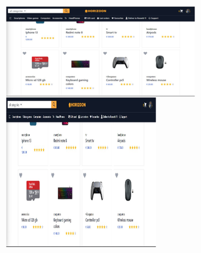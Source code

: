 ![Alt text](./public/images/hor-wlp.jpg)
<img src="./public/images/hor-wlp.jpg" width="400" height="400">